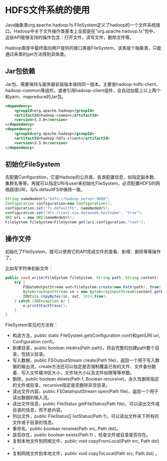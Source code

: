 # HDFS文件系统的使用

Java抽象类org.apache.hadoop.fs.FileSystem定义了hadoop的一个文件系统接口。Hadoop中关于文件操作类基本上全部是在"org.apache.hadoop.fs"包中，这些API能够支持的操作包含：打开文件，读写文件，删除文件等。

Hadoop类库中最终面向用户提供的接口类是FileSystem，该类是个抽象类，只能通过来类的get方法得到具体类。

## Jar包依赖

Jar包，需要保持与服务器安装版本保持同一版本。主要是hadoop-hdfs-client、hadoop-common等组件。或者引用hadoop-client组件，会自动加载上以上两个和yarn、mapreduce的Jar包。

```xml
<dependency>
    <groupId>org.apache.hadoop</groupId>
    <artifactId>hadoop-common</artifactId>
    <version>3.3.0</version>
</dependency>
<dependency>
    <groupId>org.apache.hadoop</groupId>
    <artifactId>hadoop-hdfs-client</artifactId>
    <version>3.3.0</version>
</dependency>
```

## 初始化FileSystem

先配置Configuration，它是Hadoop的公共类，各类配置信息，如指定副本数、集群名等等。再就可以指定URI与user来初始化FileSystem，必须配置HDFS的网络路径URI，与fs.defaultFS中保持一致。

```java
String nameNodeUrl="hdfs://hadoop_server:9000";
Configuration configuration=new Configuration();
configuration.set("fs.defaultFS", nameNodeUrl);
configuration.set("dfs.client.use.datanode.hostname", "true");
URI uri = new URI(nameNodeUrl);
FileSystem fileSystem=FileSystem.get(uri,configuration,"root");
```

## 操作文件

初始化了FileSystem，就可以使用它的API完成文件的查看、新增、删除等等操作了。

比如写字符串到新文件：

```java
public void write(FileSystem fileSystem, String path, String content) {
    try {
        FSDataOutputStream out=fileSystem.create(new Path(path), true);
        ByteArrayInputStream in = new ByteArrayInputStream(content.getBytes());
        IOUtils.copyBytes(in, out, 1024,true);
    } catch (IOException e) {
    	e.printStackTrace();
    }
}
```

FileSystem常见的方法有：

- 构造方法，public static FileSystem.get(Configuration conf)和get(URI uri, Configuration conf)。
- 新建目录，public boolean mkdirs(Path path)，将会完整的创建path整个目录，包括父目录。
- 写入数据，public FSOutputStream create(Path file)，返回一个用于写入数据的输出流，create方法还可以指定是否强制覆盖已有的文件、文件备份数量、写入文件缓冲区大小、文件块大小以及文件权限等等参数。
- 删除，public boolean delete(Path f, Boolean recursive)。永久性删除指定的文件或目录，recursive指定是否删除非空目录。
- 读出文件内容，public FSDataInputStream open(Path file)，返回一个用于读出数据的输入流。
- 读出文件信息，public FileStatus getFileStatus(Path file)，可以读出文件或目录的信息，而不是内容。
- 列出文件，public FileStatus[] listStatus(Path f)，可以读出文件夹下所有的文件或子目录的信息。
- 重命名，public boolean rename(Path src, Path dst)。
- 是否存在，public boolean exists(Path f) ，检查文件或目录是否存在。
- 复制本地文件到网络文件，public void copyFromLocal(Path src, Path dst) 。
- 复制网络文件到本地文件，public void copyToLocal(Path src, Path dst) 。

